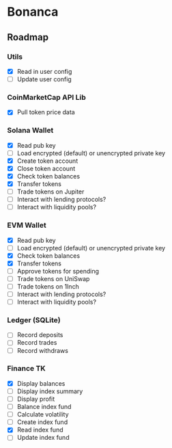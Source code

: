 # Bonanca

## Roadmap

### Utils

- [x] Read in user config
- [ ] Update user config

### CoinMarketCap API Lib

- [x] Pull token price data

### Solana Wallet

- [x] Read pub key
- [ ] Load encrypted (default) or unencrypted private key
- [x] Create token account
- [x] Close token account
- [x] Check token balances
- [x] Transfer tokens
- [ ] Trade tokens on Jupiter
- [ ] Interact with lending protocols?
- [ ] Interact with liquidity pools?

### EVM Wallet

- [x] Read pub key
- [ ] Load encrypted (default) or unencrypted private key
- [x] Check token balances
- [x] Transfer tokens
- [ ] Approve tokens for spending
- [ ] Trade tokens on UniSwap
- [ ] Trade tokens on 1Inch
- [ ] Interact with lending protocols?
- [ ] Interact with liquidity pools?

### Ledger (SQLite)

- [ ] Record deposits
- [ ] Record trades
- [ ] Record withdraws

### Finance TK

- [x] Display balances
- [ ] Display index summary
- [ ] Display profit
- [ ] Balance index fund
- [ ] Calculate volatility
- [ ] Create index fund
- [x] Read index fund
- [ ] Update index fund
